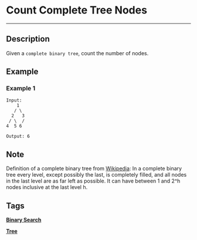# Count Complete Tree Nodes
-----
## Description
Given a ```complete binary tree```, count the number of nodes.

## Example
### Example 1
```
Input: 
    1
   / \
  2   3
 / \  /
4  5 6

Output: 6
```

## Note
Definition of a complete binary tree from [Wikipedia](https://en.wikipedia.org/wiki/Binary_tree#Types_of_binary_trees):
In a complete binary tree every level, except possibly the last, is completely filled, and all nodes in the last level are as far left as possible. It can have between 1 and 2^h nodes inclusive at the last level h.

## Tags
**[Binary Search](https://leetcode.com/tag/binary-search)**

**[Tree](https://leetcode.com/tag/tree)**
